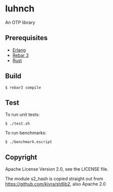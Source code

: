 luhnch
=====

An OTP library

Prerequisites
-------------

* [Erlang](https://www.erlang.org/downloads)
* [Rebar 3](http://rebar3.org/docs/getting-started/)
* [Rust](https://rustup.rs)

Build
-----

    $ rebar3 compile


Test
----

To run unit tests:

    $ ./test.sh

To run benchmarks:

    $ ./benchmark.escript

Copyright
---------

Apache License Version 2.0, see the LICENSE file.

The module s2_hash is copied straight out from
https://github.com/kivra/stdlib2, also Apache 2.0
